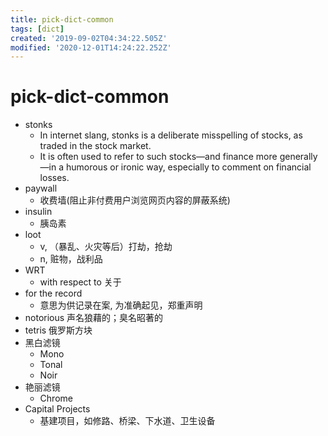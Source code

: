 ```yaml
---
title: pick-dict-common
tags: [dict]
created: '2019-09-02T04:34:22.505Z'
modified: '2020-12-01T14:24:22.252Z'
---
```


# pick-dict-common

 

- stonks
  - In internet slang, stonks is a deliberate misspelling of stocks, as traded in the stock market. 
  - It is often used to refer to such stocks—and finance more generally—in a humorous or ironic way, especially to comment on financial losses.
- paywall
  - 收费墙(阻止非付费用户浏览网页内容的屏蔽系统)
- insulin
  - 胰岛素
- loot
  - v, （暴乱、火灾等后）打劫，抢劫 
  - n, 赃物，战利品
- WRT
  - with respect to 关于
- for the record
  - 意思为供记录在案, 为准确起见，郑重声明
- notorious 声名狼藉的；臭名昭著的
- tetris 俄罗斯方块
- 黑白滤镜
  - Mono
  - Tonal
  - Noir
- 艳丽滤镜
  - Chrome
- Capital Projects
  - 基建项目，如修路、桥梁、下水道、卫生设备
